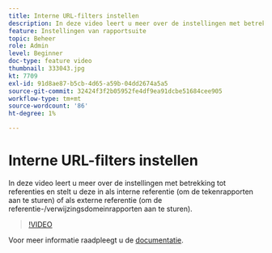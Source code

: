 ```yaml
---
title: Interne URL-filters instellen
description: In deze video leert u meer over de instellingen met betrekking tot referenties en stelt u deze in als interne referentie (om de tekenrapporten aan te sturen) of als externe referentie (om de referentie-/verwijzingsdomeinrapporten aan te sturen).
feature: Instellingen van rapportsuite
topic: Beheer
role: Admin
level: Beginner
doc-type: feature video
thumbnail: 333043.jpg
kt: 7709
exl-id: 91d8ae87-b5cb-4d65-a59b-04dd2674a5a5
source-git-commit: 32424f3f2b05952fe4df9ea91dcbe51684cee905
workflow-type: tm+mt
source-wordcount: '86'
ht-degree: 1%

---
```


# Interne URL-filters instellen

In deze video leert u meer over de instellingen met betrekking tot referenties en stelt u deze in als interne referentie (om de tekenrapporten aan te sturen) of als externe referentie (om de referentie-/verwijzingsdomeinrapporten aan te sturen).

>[!VIDEO](https://video.tv.adobe.com/v/333043/?quality=12&learn=on)

Voor meer informatie raadpleegt u de [documentatie](https://experienceleague.adobe.com/docs/analytics/admin/admin-tools/internal-url-filter-admin.html).
